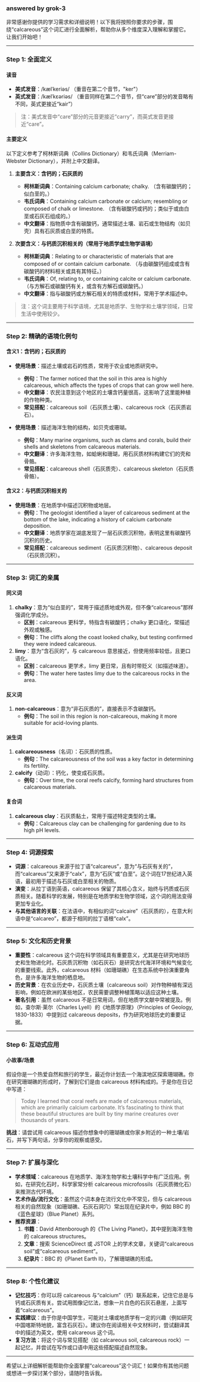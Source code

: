 ### answered by grok-3
非常感谢你提供的学习需求和详细说明！以下我将按照你要求的步骤，围绕“calcareous”这个词汇进行全面解析，帮助你从多个维度深入理解和掌握它。让我们开始吧！

---

### Step 1: 全面定义

#### 读音
- **美式发音**：/kælˈkeriəs/ （重音在第二个音节，"ker"）
- **英式发音**：/kælˈkɛəriəs/ （重音同样在第二个音节，但“care”部分的发音略有不同，英式更接近“kair”）
> 注：美式发音中“care”部分的元音更接近“carry”，而英式发音更接近“care”。

#### 主要定义
以下定义参考了柯林斯词典（Collins Dictionary）和韦氏词典（Merriam-Webster Dictionary），并附上中文翻译。

1. **主要含义：含钙的；石灰质的**
   - **柯林斯词典**：Containing calcium carbonate; chalky. （含有碳酸钙的；似白垩的。）
   - **韦氏词典**：Containing calcium carbonate or calcium; resembling or composed of chalk or limestone. （含有碳酸钙或钙的；类似于或由白垩或石灰石组成的。）
   - **中文翻译**：指物质中含有碳酸钙，通常描述土壤、岩石或生物结构（如贝壳）具有石灰质或白垩的特质。

2. **次要含义：与钙质沉积相关的（常用于地质学或生物学语境）**
   - **柯林斯词典**：Relating to or characteristic of materials that are composed of or contain calcium carbonate. （与由碳酸钙组成或含有碳酸钙的材料相关或具有其特征。）
   - **韦氏词典**：Of, relating to, or containing calcite or calcium carbonate. （与方解石或碳酸钙有关，或含有方解石或碳酸钙。）
   - **中文翻译**：指与碳酸钙或方解石相关的特质或材料，常用于学术描述中。

> 注：这个词主要用于科学语境，尤其是地质学、生物学和土壤学领域，日常生活中使用较少。

---

### Step 2: 精确的语境化例句

#### 含义1：含钙的；石灰质的
- **使用场景**：描述土壤或岩石的性质，常用于农业或地质研究中。
  - **例句**：The farmer noticed that the soil in this area is highly calcareous, which affects the types of crops that can grow well here.
  - **中文翻译**：农民注意到这个地区的土壤含钙量很高，这影响了这里能种植的作物种类。
  - **常见搭配**：calcareous soil（石灰质土壤）、calcareous rock（石灰质岩石）。

- **使用场景**：描述海洋生物的结构，如贝壳或珊瑚。
  - **例句**：Many marine organisms, such as clams and corals, build their shells and skeletons from calcareous materials.
  - **中文翻译**：许多海洋生物，如蛤蜊和珊瑚，用石灰质材料构建它们的壳和骨骼。
  - **常见搭配**：calcareous shell（石灰质壳）、calcareous skeleton（石灰质骨骼）。

#### 含义2：与钙质沉积相关的
- **使用场景**：在地质学中描述沉积物或地层。
  - **例句**：The geologist identified a layer of calcareous sediment at the bottom of the lake, indicating a history of calcium carbonate deposition.
  - **中文翻译**：地质学家在湖底发现了一层石灰质沉积物，表明这里有碳酸钙沉积的历史。
  - **常见搭配**：calcareous sediment（石灰质沉积物）、calcareous deposit（石灰质沉积）。

---

### Step 3: 词汇的亲属

#### 同义词
1. **chalky**：意为“似白垩的”，常用于描述质地或外观，但不像“calcareous”那样强调化学成分。
   - **区别**：calcareous 更科学，特指含有碳酸钙；chalky 更口语化，常描述外观或触感。
   - **例句**：The cliffs along the coast looked chalky, but testing confirmed they were indeed calcareous.
2. **limy**：意为“含石灰的”，与 calcareous 意思接近，但使用频率较低，且更口语化。
   - **区别**：calcareous 更学术，limy 更日常，且有时带贬义（如描述味道）。
   - **例句**：The water here tastes limy due to the calcareous rocks in the area.

#### 反义词
1. **non-calcareous**：意为“非石灰质的”，直接表示不含碳酸钙。
   - **例句**：The soil in this region is non-calcareous, making it more suitable for acid-loving plants.

#### 派生词
1. **calcareousness**（名词）：石灰质的性质。
   - **例句**：The calcareousness of the soil was a key factor in determining its fertility.
2. **calcify**（动词）：钙化，使变成石灰质。
   - **例句**：Over time, the coral reefs calcify, forming hard structures from calcareous materials.

#### 复合词
1. **calcareous clay**：石灰质黏土，常用于描述特定类型的土壤。
   - **例句**：Calcareous clay can be challenging for gardening due to its high pH levels.

---

### Step 4: 词源探索

- **词源**：calcareous 来源于拉丁语“calcareus”，意为“与石灰有关的”，而“calcareus”又来源于“calx”，意为“石灰”或“白垩”。这个词在17世纪进入英语，最初用于描述与石灰或白垩相关的物质。
- **演变**：从拉丁语到英语，calcareous 保留了其核心含义，始终与钙质或石灰质相关。随着科学的发展，特别是在地质学和生物学领域，这个词的用法变得更加专业化。
- **与其他语言的关联**：在法语中，有相似的词“calcaire”（石灰质的），在意大利语中是“calcareo”，都源于相同的拉丁语根“calx”。

---

### Step 5: 文化和历史背景

- **重要性**：calcareous 这个词在科学领域具有重要意义，尤其是在研究地球历史和生物进化时。石灰质沉积物（如石灰石）是研究古代海洋环境和气候变化的重要线索。此外，calcareous 材料（如珊瑚礁）在生态系统中扮演重要角色，是许多海洋生物的栖息地。
- **历史背景**：在农业历史中，石灰质土壤（calcareous soil）对作物种植有深远影响，例如在欧洲的某些地区，农民需要调整种植策略以适应这种土壤。
- **著名引用**：虽然 calcareous 不是日常用词，但在地质学文献中常被提及。例如，查尔斯·莱尔（Charles Lyell）的《地质学原理》（Principles of Geology, 1830-1833）中提到过 calcareous deposits，作为研究地球历史的重要证据。

---

### Step 6: 互动式应用

#### 小故事/场景
假设你是一个热爱自然和旅行的学生，最近你计划去一个海滨地区探索珊瑚礁。你在研究珊瑚礁的形成时，了解到它们是由 calcareous 材料构成的。于是你在日记中写道：
> Today I learned that coral reefs are made of calcareous materials, which are primarily calcium carbonate. It’s fascinating to think that these beautiful structures are built by tiny marine creatures over thousands of years.

**挑战**：请尝试用 calcareous 描述你想象中的珊瑚礁或你家乡附近的一种土壤/岩石，并写下两句话，分享你的观察或感受。

---

### Step 7: 扩展与深化

- **学术领域**：calcareous 在地质学、海洋生物学和土壤科学中有广泛应用。例如，在研究化石时，科学家常分析 calcareous microfossils（石灰质微化石）来推测古代环境。
- **艺术作品/流行文化**：虽然这个词本身在流行文化中不常见，但与 calcareous 相关的自然现象（如珊瑚礁、石灰石洞穴）常出现在纪录片中，例如 BBC 的《蓝色星球》（Blue Planet）系列。
- **推荐资源**：
  1. **书籍**：David Attenborough 的《The Living Planet》，其中提到海洋生物的 calcareous structures。
  2. **文章**：搜索 ScienceDirect 或 JSTOR 上的学术文章，关键词“calcareous soil”或“calcareous sediment”。
  3. **纪录片**：BBC 的《Planet Earth II》，了解珊瑚礁的形成。

---

### Step 8: 个性化建议

- **记忆技巧**：你可以将 calcareous 与“calcium”（钙）联系起来，记住它总是与钙或石灰质有关。尝试用图像记忆法，想象一片白色的石灰石悬崖，上面写着“calcareous”。
- **实践建议**：由于你是中国学生，可能对土壤或地质学有一定的兴趣（例如研究中国喀斯特地貌，富含石灰石）。建议你在阅读相关中文材料时，尝试翻译其中的描述为英文，使用 calcareous 这个词。
- **复习方法**：将这个词与常见搭配（如 calcareous soil, calcareous rock）一起记忆，并尝试在写作或口语中用这些搭配描述自然现象。

---

希望以上详细解析能帮助你全面掌握“calcareous”这个词汇！如果你有其他问题或想进一步探讨某个部分，请随时告诉我。